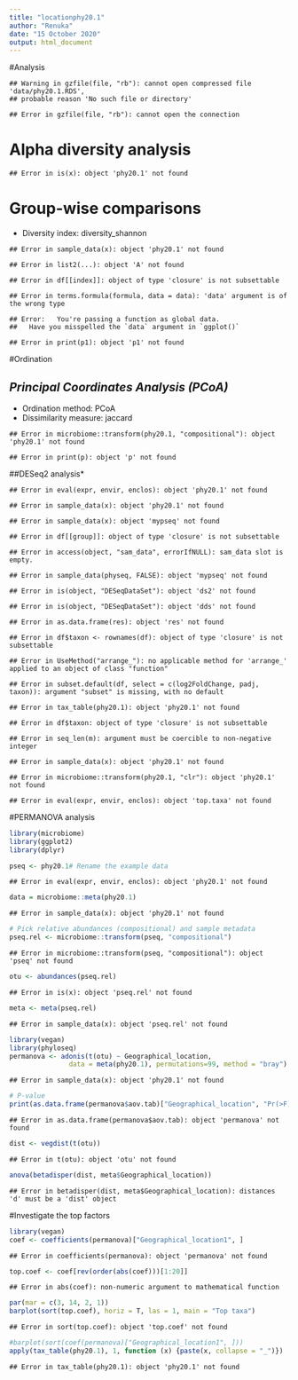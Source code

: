 ```yaml
---
title: "locationphy20.1"
author: "Renuka"
date: "15 October 2020"
output: html_document
---
```


#Analysis


```
## Warning in gzfile(file, "rb"): cannot open compressed file 'data/phy20.1.RDS',
## probable reason 'No such file or directory'
```

```
## Error in gzfile(file, "rb"): cannot open the connection
```


# Alpha diversity analysis


```
## Error in is(x): object 'phy20.1' not found
```


# Group-wise comparisons
* Diversity index: diversity_shannon


```
## Error in sample_data(x): object 'phy20.1' not found
```

```
## Error in list2(...): object 'A' not found
```

```
## Error in df[[index]]: object of type 'closure' is not subsettable
```

```
## Error in terms.formula(formula, data = data): 'data' argument is of the wrong type
```

```
## Error:   You're passing a function as global data.
##   Have you misspelled the `data` argument in `ggplot()`
```

```
## Error in print(p1): object 'p1' not found
```

#Ordination



## *Principal Coordinates Analysis (PCoA)*

* Ordination method: PCoA
* Dissimilarity measure: jaccard


```
## Error in microbiome::transform(phy20.1, "compositional"): object 'phy20.1' not found
```

```
## Error in print(p): object 'p' not found
```

##DESeq2 analysis*



```
## Error in eval(expr, envir, enclos): object 'phy20.1' not found
```

```
## Error in sample_data(x): object 'phy20.1' not found
```

```
## Error in sample_data(x): object 'mypseq' not found
```

```
## Error in df[[group]]: object of type 'closure' is not subsettable
```

```
## Error in access(object, "sam_data", errorIfNULL): sam_data slot is empty.
```

```
## Error in sample_data(physeq, FALSE): object 'mypseq' not found
```

```
## Error in is(object, "DESeqDataSet"): object 'ds2' not found
```

```
## Error in is(object, "DESeqDataSet"): object 'dds' not found
```

```
## Error in as.data.frame(res): object 'res' not found
```

```
## Error in df$taxon <- rownames(df): object of type 'closure' is not subsettable
```

```
## Error in UseMethod("arrange_"): no applicable method for 'arrange_' applied to an object of class "function"
```

```
## Error in subset.default(df, select = c(log2FoldChange, padj, taxon)): argument "subset" is missing, with no default
```

```
## Error in tax_table(phy20.1): object 'phy20.1' not found
```

```
## Error in df$taxon: object of type 'closure' is not subsettable
```

```
## Error in seq_len(m): argument must be coercible to non-negative integer
```

```
## Error in sample_data(x): object 'phy20.1' not found
```

```
## Error in microbiome::transform(phy20.1, "clr"): object 'phy20.1' not found
```

```
## Error in eval(expr, envir, enclos): object 'top.taxa' not found
```

#PERMANOVA analysis

```r
library(microbiome)
library(ggplot2)
library(dplyr)

pseq <- phy20.1# Rename the example data
```

```
## Error in eval(expr, envir, enclos): object 'phy20.1' not found
```

```r
data = microbiome::meta(phy20.1)
```

```
## Error in sample_data(x): object 'phy20.1' not found
```

```r
# Pick relative abundances (compositional) and sample metadata 
pseq.rel <- microbiome::transform(pseq, "compositional")
```

```
## Error in microbiome::transform(pseq, "compositional"): object 'pseq' not found
```

```r
otu <- abundances(pseq.rel)
```

```
## Error in is(x): object 'pseq.rel' not found
```

```r
meta <- meta(pseq.rel)
```

```
## Error in sample_data(x): object 'pseq.rel' not found
```

```r
library(vegan)
library(phyloseq)
permanova <- adonis(t(otu) ~ Geographical_location,
               data = meta(phy20.1), permutations=99, method = "bray")
```

```
## Error in sample_data(x): object 'phy20.1' not found
```

```r
# P-value
print(as.data.frame(permanova$aov.tab)["Geographical_location", "Pr(>F)"])
```

```
## Error in as.data.frame(permanova$aov.tab): object 'permanova' not found
```

```r
dist <- vegdist(t(otu))
```

```
## Error in t(otu): object 'otu' not found
```

```r
anova(betadisper(dist, meta$Geographical_location))
```

```
## Error in betadisper(dist, meta$Geographical_location): distances 'd' must be a 'dist' object
```

#Investigate the top factors

```r
library(vegan)
coef <- coefficients(permanova)["Geographical_location1", ]
```

```
## Error in coefficients(permanova): object 'permanova' not found
```

```r
top.coef <- coef[rev(order(abs(coef)))[1:20]]
```

```
## Error in abs(coef): non-numeric argument to mathematical function
```

```r
par(mar = c(3, 14, 2, 1))
barplot(sort(top.coef), horiz = T, las = 1, main = "Top taxa")
```

```
## Error in sort(top.coef): object 'top.coef' not found
```

```r
#barplot(sort(coef(permanova)["Geographical_location1", ]))
apply(tax_table(phy20.1), 1, function (x) {paste(x, collapse = "_")})
```

```
## Error in tax_table(phy20.1): object 'phy20.1' not found
```
